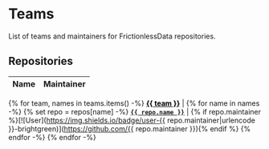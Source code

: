 # Teams

List of teams and maintainers for FrictionlessData repositories.

## Repositories

Name  |  Maintainer
----- |  ----------
{% for team, names in teams.items() -%}
**<a href="https://github.com/orgs/frictionlessdata/teams/{{ team.split('/')|reverse|list|first }}" style="color:black">{{ team }}</a>** |
{% for name in names -%}
{% set repo = repos[name] -%}
**<a href="https://github.com/frictionlessdata/{{ repo.name }}">`{{ repo.name }}`</a>** | {% if repo.maintainer %}[![User](https://img.shields.io/badge/user-{{ repo.maintainer|urlencode }}-brightgreen)](https://github.com/{{ repo.maintainer }}){% endif %}
{% endfor -%}
{% endfor -%}
